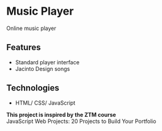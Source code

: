 # Music Player

Online music player

## Features

- Standard player interface
- Jacinto Design songs

## Technologies
- HTML/ CSS/ JavaScript

**This project is inspired by the ZTM course**  
JavaScript Web Projects: 20 Projects to Build Your Portfolio